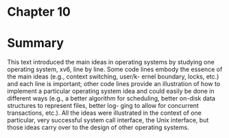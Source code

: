 
# Chapter 10

# Summary

This text introduced the main ideas in operating systems by studying one operating system, xv6,
line by line. Some code lines embody the essence of the main ideas (e.g., context switching, user/k-
ernel boundary, locks, etc.) and each line is important; other code lines provide an illustration of
how to implement a particular operating system idea and could easily be done in different ways
(e.g., a better algorithm for scheduling, better on-disk data structures to represent files, better log-
ging to allow for concurrent transactions, etc.). All the ideas were illustrated in the context of one
particular, very successful system call interface, the Unix interface, but those ideas carry over to
the design of other operating systems.
